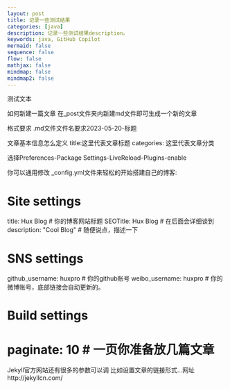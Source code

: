 ```yaml
---
layout: post
title: 记录一些测试结果
categories: [java]
description: 记录一些测试结果description。
keywords: java, GitHub Copilot
mermaid: false
sequence: false
flow: false
mathjax: false
mindmap: false
mindmap2: false
---
```


测试文本

如何新建一篇文章
在_post文件夹内新建md文件即可生成一个新的文章

格式要求
.md文件文件名要求2023-05-20-标题

文章基本信息怎么定义
title:这里代表文章标题
categories: 这里代表文章分类

选择Preferences-Package Settings-LiveReload-Plugins-enable


你可以通用修改 _config.yml文件来轻松的开始搭建自己的博客:
# Site settings
title: Hux Blog             # 你的博客网站标题
SEOTitle: Hux Blog			# 在后面会详细谈到
description: "Cool Blog"    # 随便说点，描述一下

# SNS settings
github_username: huxpro     # 你的github账号
weibo_username: huxpro      # 你的微博账号，底部链接会自动更新的。

# Build settings
# paginate: 10              # 一页你准备放几篇文章
Jekyll官方网站还有很多的参数可以调
比如设置文章的链接形式...网址http://jekyllcn.com/
